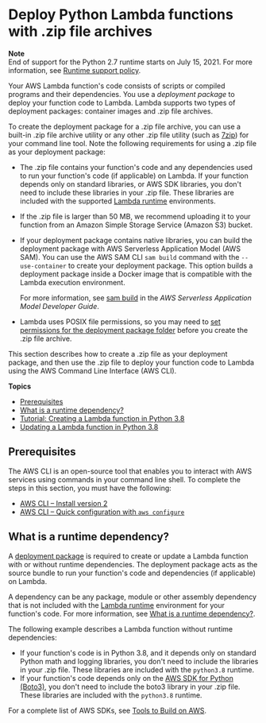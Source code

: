 # Deploy Python Lambda functions with \.zip file archives<a name="python-package"></a>

**Note**  
End of support for the Python 2\.7 runtime starts on July 15, 2021\. For more information, see [Runtime support policy](runtime-support-policy.md)\.

Your AWS Lambda function's code consists of scripts or compiled programs and their dependencies\. You use a *deployment package* to deploy your function code to Lambda\. Lambda supports two types of deployment packages: container images and \.zip file archives\.

To create the deployment package for a \.zip file archive, you can use a built\-in \.zip file archive utility or any other \.zip file utility \(such as [7zip](https://www.7-zip.org/download.html)\) for your command line tool\. Note the following requirements for using a \.zip file as your deployment package:
+ The \.zip file contains your function's code and any dependencies used to run your function's code \(if applicable\) on Lambda\. If your function depends only on standard libraries, or AWS SDK libraries, you don't need to include these libraries in your \.zip file\. These libraries are included with the supported [Lambda runtime](lambda-runtimes.md) environments\.
+ If the \.zip file is larger than 50 MB, we recommend uploading it to your function from an Amazon Simple Storage Service \(Amazon S3\) bucket\.
+ If your deployment package contains native libraries, you can build the deployment package with AWS Serverless Application Model \(AWS SAM\)\. You can use the AWS SAM CLI `sam build` command with the `--use-container` to create your deployment package\. This option builds a deployment package inside a Docker image that is compatible with the Lambda execution environment\. 

  For more information, see [sam build](https://docs.aws.amazon.com/serverless-application-model/latest/developerguide/sam-cli-command-reference-sam-build.html) in the *AWS Serverless Application Model Developer Guide*\.
+ Lambda uses POSIX file permissions, so you may need to [ set permissions for the deployment package folder](http://aws.amazon.com/premiumsupport/knowledge-center/lambda-deployment-package-errors/) before you create the \.zip file archive\.

This section describes how to create a \.zip file as your deployment package, and then use the \.zip file to deploy your function code to Lambda using the AWS Command Line Interface \(AWS CLI\)\.

**Topics**
+ [Prerequisites](#python-package-prereqs)
+ [What is a runtime dependency?](#python-package-dependencies)
+ [Tutorial: Creating a Lambda function in Python 3\.8](python-package-create.md)
+ [Updating a Lambda function in Python 3\.8](python-package-update.md)

## Prerequisites<a name="python-package-prereqs"></a>

The AWS CLI is an open\-source tool that enables you to interact with AWS services using commands in your command line shell\. To complete the steps in this section, you must have the following:
+ [AWS CLI – Install version 2](https://docs.aws.amazon.com/cli/latest/userguide/install-cliv2.html)
+ [AWS CLI – Quick configuration with `aws configure`](https://docs.aws.amazon.com/cli/latest/userguide/cli-chap-configure.html)

## What is a runtime dependency?<a name="python-package-dependencies"></a>

A [deployment package](gettingstarted-package.md) is required to create or update a Lambda function with or without runtime dependencies\. The deployment package acts as the source bundle to run your function's code and dependencies \(if applicable\) on Lambda\.

A dependency can be any package, module or other assembly dependency that is not included with the [Lambda runtime](lambda-runtimes.md) environment for your function's code\. For more information, see [What is a runtime dependency?](#python-package)\.

The following example describes a Lambda function without runtime dependencies:
+ If your function's code is in Python 3\.8, and it depends only on standard Python math and logging libraries, you don't need to include the libraries in your \.zip file\. These libraries are included with the `python3.8` runtime\.
+ If your function's code depends only on the [AWS SDK for Python \(Boto3\)](http://aws.amazon.com/sdk-for-python/), you don't need to include the boto3 library in your \.zip file\. These libraries are included with the `python3.8` runtime\.

For a complete list of AWS SDKs, see [Tools to Build on AWS](http://aws.amazon.com/tools/)\.